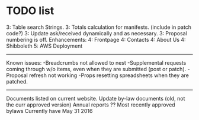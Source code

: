 # TODO list
<!-- -Manifests on voting page -->
<!-- -Only members can vote -->
<!-- -Update contacts. -->
<!-- -Update STF members -->
<!-- -Drawer responsiveness -->
<!-- -Autogenerate proposal numbers / quarters etc -->
<!-- -Publish proposals with >3 sigs -->
<!-- 1: Config: Edit Org codes and metrics questions -->
<!-- ---Issue with questions being hardcoded in review.js? -->
<!-- 1: Responsiveness fix (see lego project code) -->
<!-- 1: Endorse a proposal only once. & proper update function -->
<!-- 2: Title/body in reports/supplementals -->
<!-- 2* : Test Posting manifests in new proposal -->
<!-- 2*: Test Reports -->
<!-- 2*: Test Supplements -->
3: Table search Strings.
3: Totals calculation for manifests. (include in patch code?)
3: Update ask/received dynamically and as necessary.
3: Proposal numbering is off.
Enhancements:
  4: Frontpage
  4: Contacts
  4: About Us
4: Shibboleth
5: AWS Deployment

---
Known issues:
-Breadcrumbs not allowed to nest
-Supplemental requests coming through w/o items, even when they are submitted (post or patch).
-Proposal refresh not working
-Props resetting spreadsheets when they are patched.

---
Documents listed on current website.
Update by-law documents (old, not the curr approved version)
Annual reports ??
Most recently approved bylaws
Currently have May 31 2016

